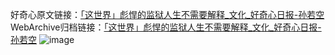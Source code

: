 好奇心原文链接：[「这世界」彪悍的监狱人生不需要解释_文化_好奇心日报-孙若空](https://www.qdaily.com/articles/8944.html)
WebArchive归档链接：[「这世界」彪悍的监狱人生不需要解释_文化_好奇心日报-孙若空](http://web.archive.org/web/20190623153627/https://www.qdaily.com/articles/8944.html)
![image](http://ww3.sinaimg.cn/large/007d5XDply1g3ve15wm3bj30u03887wh)